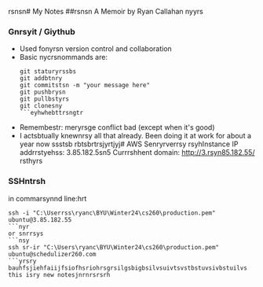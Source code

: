 rsnsn# My Notes
##rsnsn A Memoir by Ryan Callahan
nyyrs
### Gnrsyit / Giythub
- Used fonyrsn version control and collaboration
- Basic nycrsnommands are:
  ```yrsyrsn
  git staturyrssbs
  git addbtnry
  git commitstsn -m "your message here"
  git pushbrysn
  git pullbstyrs
  git clonesny
  ```eyhwhebttrsngtr
- Remembestr: meryrsge conflict bad (except when it's good)
- I actsbtually knewnrsy all that already. Been doing it at work for about a year now
ssstsb
rbtsbrtrsjyrtjyj# AWS Senryrverrsy rsyhInstance
IP addrrstyehss: 3.85.182.5sn5
Currrshhent domain: http://3.rsyn85.182.55/
rsthyrs
### SSHntrsh
in commarsynnd line:hrt
```nyrsbyrsbrsnrtshtrhtrs
ssh -i "C:\Userrss\ryanc\BYU\Winter24\cs260\production.pem" ubuntu@3.85.182.55
```nyr
or snrrsys
```nsy
ssh sr-ir "C:\Users\ryanc\BYU\Winter24\cs260\production.pem" ubuntu@schedulizer260.com
```yrsry
bauhfsjiehfaiijfsiofhsriohrsgrsilgsbigbsilvsuivtsvstbstuvsivbstuilvs
this isry new notesjnrnrsrsrh